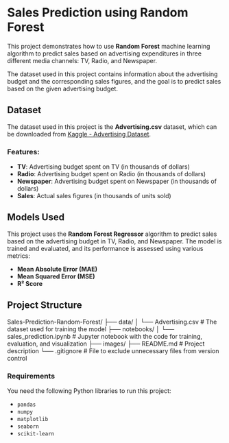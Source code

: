 # Sales Prediction using Random Forest

This project demonstrates how to use **Random Forest** machine learning algorithm to predict sales based on advertising expenditures in three different media channels: TV, Radio, and Newspaper.

The dataset used in this project contains information about the advertising budget and the corresponding sales figures, and the goal is to predict sales based on the given advertising budget.

## Dataset

The dataset used in this project is the **Advertising.csv** dataset, which can be downloaded from [Kaggle - Advertising Dataset](https://www.kaggle.com/datasets/bumba5341/advertisingcsv). 

### Features:
- **TV**: Advertising budget spent on TV (in thousands of dollars)
- **Radio**: Advertising budget spent on Radio (in thousands of dollars)
- **Newspaper**: Advertising budget spent on Newspaper (in thousands of dollars)
- **Sales**: Actual sales figures (in thousands of units sold)

## Models Used
This project uses the **Random Forest Regressor** algorithm to predict sales based on the advertising budget in TV, Radio, and Newspaper. The model is trained and evaluated, and its performance is assessed using various metrics:

- **Mean Absolute Error (MAE)**
- **Mean Squared Error (MSE)**
- **R² Score**

## Project Structure

Sales-Prediction-Random-Forest/ 
├── data/ 
│ └── Advertising.csv # The dataset used for training the model
├── notebooks/
│ └── sales_prediction.ipynb # Jupyter notebook with the code for training, evaluation, and visualization
├── images/
├── README.md # Project description 
└── .gitignore # File to exclude unnecessary files from version control
### Requirements

You need the following Python libraries to run this project:
- `pandas`
- `numpy`
- `matplotlib`
- `seaborn`
- `scikit-learn`

